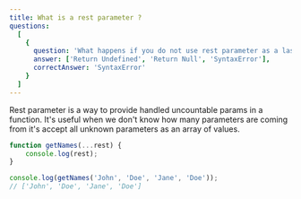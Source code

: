 ```yaml
---
title: What is a rest parameter ?
questions:
  [
    {
      question: 'What happens if you do not use rest parameter as a last argument',
      answer: ['Return Undefined', 'Return Null', 'SyntaxError'],
      correctAnswer: 'SyntaxError'
    }
  ]
---
```


Rest parameter is a way to provide handled uncountable params in a function. It's useful when we don't know how many parameters are coming from it's accept all unknown parameters as an array of values.

```javascript
function getNames(...rest) {
	console.log(rest);
}

console.log(getNames('John', 'Doe', 'Jane', 'Doe'));
// ['John', 'Doe', 'Jane', 'Doe']
```
